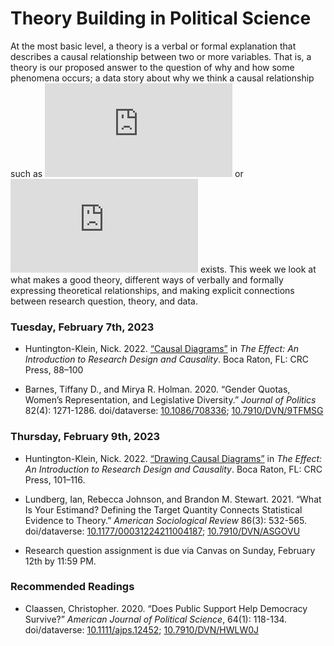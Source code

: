 Theory Building in Political Science
================

At the most basic level, a theory is a verbal or formal explanation that
describes a causal relationship between two or more variables. That is,
a theory is our proposed answer to the question of why and how some
phenomena occurs; a data story about why we think a causal relationship
such as
![Race \longrightarrow Vote\~Choice](https://latex.codecogs.com/svg.latex?Race%20%5Clongrightarrow%20Vote~Choice "Race \longrightarrow Vote~Choice")
or
![Federalism\_{j\[t\]} \longrightarrow Conflict\_{j\[t+1\]}](https://latex.codecogs.com/svg.latex?Federalism_%7Bj%5Bt%5D%7D%20%5Clongrightarrow%20Conflict_%7Bj%5Bt%2B1%5D%7D "Federalism_{j[t]} \longrightarrow Conflict_{j[t+1]}")
exists. This week we look at what makes a good theory, different ways of
verbally and formally expressing theoretical relationships, and making
explicit connections between research question, theory, and data.

### Tuesday, February 7th, 2023

- Huntington-Klein, Nick. 2022. [“Causal
  Diagrams”](https://theeffectbook.net/ch-CausalDiagrams.html) in *The
  Effect: An Introduction to Research Design and Causality*. Boca Raton,
  FL: CRC Press, 88–100

- Barnes, Tiffany D., and Mirya R. Holman. 2020. “Gender Quotas, Women’s
  Representation, and Legislative Diversity.” *Journal of Politics*
  82(4): 1271-1286. doi/dataverse:
  [10.1086/708336](https://doi.org/10.1086/708336);
  [10.7910/DVN/9TFMSG](https://dataverse.harvard.edu/dataset.xhtml?persistentId=doi:10.7910/DVN/9TFMSG)

### Thursday, February 9th, 2023

- Huntington-Klein, Nick. 2022. [“Drawing Causal
  Diagrams”](https://theeffectbook.net/ch-CausalPaths.html) in *The
  Effect: An Introduction to Research Design and Causality*. Boca Raton,
  FL: CRC Press, 101–116.

- Lundberg, Ian, Rebecca Johnson, and Brandon M. Stewart. 2021. “What Is
  Your Estimand? Defining the Target Quantity Connects Statistical
  Evidence to Theory.” *American Sociological Review* 86(3): 532-565.
  doi/dataverse:
  [10.1177/00031224211004187](https://doi.org/10.1177/00031224211004187);
  [10.7910/DVN/ASGOVU](https://dataverse.harvard.edu/dataset.xhtml?persistentId=doi:10.7910/DVN/ASGOVU)

- Research question assignment is due via Canvas on Sunday, February
  12th by 11:59 PM.

### Recommended Readings

- Claassen, Christopher. 2020. “Does Public Support Help Democracy
  Survive?” *American Journal of Political Science*, 64(1): 118-134.
  doi/dataverse:
  [10.1111/ajps.12452](https://doi.org/10.1111/ajps.12452);
  [10.7910/DVN/HWLW0J](https://doi.org/10.7910/DVN/HWLW0J)
